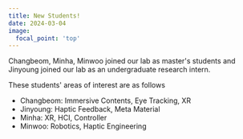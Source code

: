 ```yaml
---
title: New Students!
date: 2024-03-04
image:
  focal_point: 'top'
---
```


Changbeom, Minha, Minwoo joined our lab as master's students and Jinyoung joined our lab as an undergraduate research intern.  

These students' areas of interest are as follows
- Changbeom: Immersive Contents, Eye Tracking, XR
- Jinyoung: Haptic Feedback, Meta Material
- Minha: XR, HCI, Controller
- Minwoo: Robotics, Haptic Engineering
